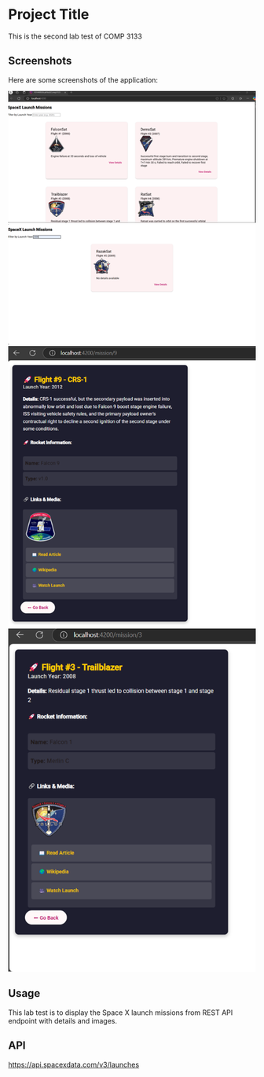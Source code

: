 # Project Title

This is the second lab test of COMP 3133

## Screenshots

Here are some screenshots of the application:

![Main Page](./screenshots/Main.png)
![Filtered Page](./screenshots/Filtered.png)
![Mission Details Page](./screenshots/Details.png)
![Second Mission Details Page](./screenshots/Details2.png)

## Usage

This lab test is to display the Space X launch missions from REST API endpoint with details and images.

## API
https://api.spacexdata.com/v3/launches


